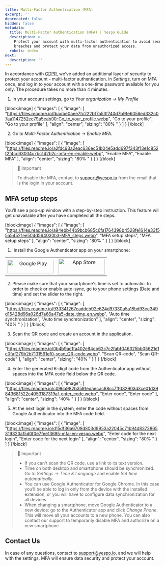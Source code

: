 ```yaml
---
title: Multi-Factor Authentication (MFA)
excerpt: ''
deprecated: false
hidden: false
metadata:
  title: Multi-Factor Authentication (MFA) | Yespo Guide
  description: >-
    Protect your account with multi-factor authentication to avoid security
    breaches and protect your data from unauthorized access.
  robots: index
next:
  description: ''
---
```

In accordance with [GDPR](https://docs.yespo.io/docs/gdpr-overview), we’ve added an additional layer of security to protect your account - multi-factor authentication. In _Settings_, turn on MFA once, and log in to your account with a one-time password available for you only. The procedure takes no more than 4 minutes.

1. In your account settings, go to _Your organization_ → _My Profile_

[block:image]
{
  "images": [
    {
      "image": [
        "https://files.readme.io/fbadbe0aee7fc222b17a53f740d7b9fe6056ed332c07aa1147252ee79a5eab00-Go_to_your_profile.webp",
        "Go to your profile",
        "Go to your profile"
      ],
      "align": "center",
      "sizing": "80% "
    }
  ]
}
[/block]


2. Go to _Multi-Factor Authentication_ → _Enable MFA._

[block:image]
{
  "images": [
    {
      "image": [
        "https://files.readme.io/a2fdc93a2eac636ec51b04e5add697f343f13e1c852f2f4cc63004c7bc142b2c-mfa-en-enable.webp",
        "Enable MFA",
        "Enable MFA"
      ],
      "align": "center",
      "sizing": "80% "
    }
  ]
}
[/block]


> 📘 Important
> 
> To disable the MFA, contact to [support@yespo.io](mailto:support@yespo.io) from the email that is the login in your account.

## MFA setup steps

You’ll see a pop-up window with a step-by-step instruction. This feature will get unavailable after you have completed all the steps.

[block:image]
{
  "images": [
    {
      "image": [
        "https://files.readme.io/a94ebb44b9bcb685c6fa1764398b4528fe1614e33f55a54521ee504d564030b3-MFA_steps.webp",
        "MFA setup steps",
        "MFA setup steps"
      ],
      "align": "center",
      "sizing": "80% "
    }
  ]
}
[/block]


1.  Install the Google Authenticator app on your smartphone:

<table>
  <tr>
    <td style="text-align: center;">
      <a rel="nofollow" href="https://play.google.com/store/apps/details?id=com.google.android.apps.authenticator2" target="_blank">
        <img src="https://files.readme.io/61e17fb7706fec4464700a45bd0da35acca1e506f9b18d8fb9d7f9207514a3ff-get_it_on_GP.webp" alt="Google Play" style="width: 150px; height: 44px;">
      </a>
    </td>
    <td style="text-align: center;">
      <a rel="nofollow" href="https://apps.apple.com/us/app/google-authenticator/id388497605" target="_blank">
        <img src="https://files.readme.io/7c842a1a38fb0dd5df7ae39fb70b59b0a1dce0ed9102b9713c65327f14a25349-Download-On-The-App-Store.webp" alt="App Store" style="width: 150px; height: 52px;">
      </a>
    </td>
  </tr>
</table>

2. Please make sure that your smartphone's time is set to automatic. In order to check or enable auto-sync, go to your phone settings (Date and time) and set the slider to the right.

[block:image]
{
  "images": [
    {
      "image": [
        "https://files.readme.io/933341267eaddeb92e624d97330a5a18bd93ec349d15428d96a026d7a66a47a5-date_time_en.webp",
        "Auto time synchronization",
        "Auto time synchronization"
      ],
      "align": "center",
      "sizing": "40% "
    }
  ]
}
[/block]


3. Scan the QR code and create an account in the application.

[block:image]
{
  "images": [
    {
      "image": [
        "https://files.readme.io/0b4b9ac1fa402e84cb62c7c2fabf046325bb05621e1c0faf279b2b7131561ef0-scan_QR-code.webp",
        "Scan QR-code",
        "Scan QR-code"
      ],
      "align": "center",
      "sizing": "40% "
    }
  ]
}
[/block]


4. Enter the generated 6-digit code from the Authenticator app without spaces into the MFA code field below the QR code.

[block:image]
{
  "images": [
    {
      "image": [
        "https://files.readme.io/c096a982b3591edaecac88cc7ff032903d3ce01d39843681522c4053187319af-enter_code.webp",
        "Enter code",
        "Enter code"
      ],
      "align": "center",
      "sizing": "40% "
    }
  ]
}
[/block]


5. At the next login in the system, enter the code without spaces from Google Authenticator into the MFA code field.

[block:image]
{
  "images": [
    {
      "image": [
        "https://files.readme.io/d15df36a6708d803d9953a22045c71b94d8373865319323a15d0f0e7fee13695-mfa-en-yespo.webp",
        "Enter code for the next login",
        "Enter code for the next login"
      ],
      "align": "center",
      "sizing": "80% "
    }
  ]
}
[/block]


> 📘 Important
> 
> - If you can't scan the QR code, use a link to its text version.
> - Time on both desktop and smartphone should be synchronized. Go to _Settings → Time & Language_ and enable _Set time automatically_.
> - You can use Google Authenticator for Google Chrome. In this case you’ll be able to log in only from the device with the installed extension, or you will have to configure data synchronization for all devices.
> - When changing a smartphone, move Google Authenticator to a new device: go to the Authenticator app and click _Change Phone_. This will move all your accounts to a new phone. You can also contact our support to temporarily disable MFA and authorize on a new smartphone.

## Contact Us

In case of any questions, contact to [support@yespo.io](mailto:support@yespo.io), and we will help with the settings. MFA will ensure data security and protect your account.